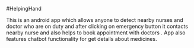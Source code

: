 #HelpingHand

This is an android app which allows anyone to detect nearby nurses  and doctor who are on duty and after clicking on emergency button it contacts nearby nurse and also helps to book appointment with doctors . App also features chatbot functionality for get details about medicines.
